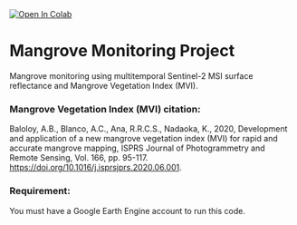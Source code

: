 <a target="_blank" href="https://colab.research.google.com/github/syamaniulm/mvi/blob/main/Mangrove_Monitoring_Project.ipynb">
  <img src="https://colab.research.google.com/assets/colab-badge.svg" alt="Open In Colab"/>
</a>

# Mangrove Monitoring Project
Mangrove monitoring using multitemporal Sentinel-2 MSI surface reflectance and Mangrove Vegetation Index (MVI).

### Mangrove Vegetation Index (MVI) citation:

Baloloy, A.B., Blanco, A.C., Ana, R.R.C.S., Nadaoka, K., 2020, Development and application of a new mangrove vegetation index (MVI) for rapid and accurate mangrove mapping, ISPRS Journal of Photogrammetry and Remote Sensing, Vol. 166, pp. 95-117. https://doi.org/10.1016/j.isprsjprs.2020.06.001.

### Requirement:

You must have a Google Earth Engine account to run this code.
